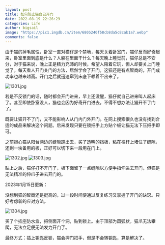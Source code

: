 ```yaml
---
layout: post
title: 如何防止猫自己开门
date: 2022-08-19 22:26:29
categories: Life
author: bigsail
image: "https://pic1.imgdb.cn/item/680b240f58cb8da5c8cab1a7.webp"
comments: false
---
```

由于猫的掉毛属性，卧室一直对猫仔是个禁地，每天关着卧室门，猫仔反而好奇起来，卧室里面到底是什么？人躲在里面干什么？每天晚上睡觉前，猫仔总是不安分，对于猫来说，晚上正是精力充沛的时候，希望人陪着它玩，但人却要关上门睡觉了。每天看人开门关门的方法，居然学会了开门，这猫还是有点智商的，开门成功率也越来越高。开门之后就迅速窜到床底下赖着不出来了。

<!--![](https://ucarecdn.com/68f52755-032e-4586-8564-e4531fd54865/1301.webp)-->
![1301.jpg](https://img.ksmoe.eu.org/v2/0p6nleL.jpeg)

若是不反锁门的话，随时都会开门进来，早上还没醒，猫仔就自己进来叫人起床了。甚至即使卧室没人，猫也会因为好奇开门进去。不得不想办法让猫开不了门了。

既要让猫开不了门，又不能影响人从门内门外开门。在网上搜索很久也没有找到合适的成品来解决这个问题。后来发现只要在锁把手上方贴个板让猫无法下压把手即可。

之前担心猫从阳台两边的缝隙跑出去，买了透明的挡板，粘在栏杆上堵住了缝隙，还剩一块备用的板，正好可以切下来一段用在门上。

<!--![](https://ucarecdn.com/96117a0c-7dfb-49f7-b6f1-e8557e9310f8/1302.webp)
![](https://ucarecdn.com/a4bd6d12-f5e8-4ccd-9328-7480930b8ecb/1303.webp)-->
![1302.jpg](https://img.ksmoe.eu.org/v2/aswzFBq.jpeg)
![1303.jpg](https://img.ksmoe.eu.org/v2/So9UUR8.jpeg)

贴上之后，猫仔打不开门了，板下面留了一点缝隙以方便手指伸进去开门，但猫是无法精准的伸爪子进去开门的。

2023年1月15日更新：

没想到猫的智商还是挺高的，过一段时间便通过反复练习又掌握了开门的诀窍。只好考虑新的应对方法。

<!--![](https://ucarecdn.com/c3ddc621-1b0d-4020-8e1f-cf30ef20dd24/1304.webp)-->
![1304.jpg](https://img.ksmoe.eu.org/v2/qu1SfZ8.jpeg)

买了个插座防水盒，把侧面开个洞，贴到锁上。由于顶部为圆弧状，猫爪无法攀爬，无法立足便无法发力开门了。

最终方式：插上钥匙反锁，猫会押门把手，但是不会转钥匙，算是解决了。
